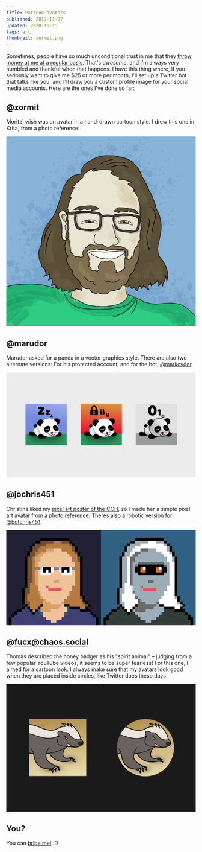 ```yaml
---
title: Patreon avatars
published: 2017-11-07
updated: 2020-10-15
tags: art
thumbnail: zormit.png
---
```


Sometimes, people have so much unconditional trust in me that they [throw money at me at a regular basis](https://www.patreon.com/blinry). That's *awesome*, and I'm always very humbled and thankful when that happens. I have this thing where, if you seriously want to give me $25 or more per month, I'll set up a Twitter bot that talks like you, and I'll draw you a custom profile image for your social media accounts. Here are the ones I've done so far:

## @zormit

Moritz' wish was an avatar in a hand-drawn cartoon style. I drew this one in Krita, from a photo reference:

![](zormit.png)

## @marudor

Marudor asked for a panda in a vector graphics style. There are also two alternate versions: For his protected account, and for the bot, [@markovdor](https://twitter.com/markovdor).

![](marudor.png)

## @jochris451

Christina liked my [pixel art poster of the CCH](/pixel-cch/), so I made her a simple pixel art avatar from a photo reference. Theres also a robotic version for [@botchris451](https://twitter.com/botchris451).

![](christina.png)

## @fucx@chaos.social

Thomas described the honey badger as his "spirit animal" – judging from a few popular YouTube videos, it seems to be super fearless! For this one, I aimed for a cartoon look. I always make sure that my avatars look good when they are placed inside circles, like Twitter does these days:

![](thomas.png)

## You?

You can [bribe me!](https://www.patreon.com/blinry) :D
